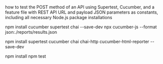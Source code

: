 how to test the POST method of an API using Supertest, Cucumber, and a feature file with REST API URL and payload JSON parameters as constants, including all necessary Node.js package installations


npm install cucumber supertest chai --save-dev
npx cucumber-js --format json:./reports/results.json


npm install supertest cucumber chai chai-http cucumber-html-reporter --save-dev

npm install
npm test